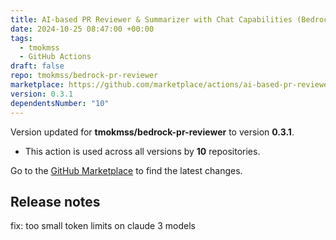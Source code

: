 ```yaml
---
title: AI-based PR Reviewer & Summarizer with Chat Capabilities (Bedrock Claude)
date: 2024-10-25 08:47:00 +00:00
tags:
  - tmokmss
  - GitHub Actions
draft: false
repo: tmokmss/bedrock-pr-reviewer
marketplace: https://github.com/marketplace/actions/ai-based-pr-reviewer-summarizer-with-chat-capabilities-bedrock-claude
version: 0.3.1
dependentsNumber: "10"
---
```



Version updated for **tmokmss/bedrock-pr-reviewer** to version **0.3.1**.
- This action is used across all versions by **10** repositories.

Go to the [GitHub Marketplace](https://github.com/marketplace/actions/ai-based-pr-reviewer-summarizer-with-chat-capabilities-bedrock-claude) to find the latest changes.

## Release notes

fix: too small token limits on claude 3 models
